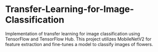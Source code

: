 # Transfer-Learning-for-Image-Classification
Implementation of transfer learning for image classification using TensorFlow and TensorFlow Hub. This project utilizes MobileNetV2 for feature extraction and fine-tunes a model to classify images of flowers.
